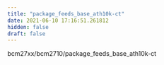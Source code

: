 ```yaml
---
title: "package_feeds_base_ath10k-ct"
date: 2021-06-10 17:16:51.261812
hidden: false
draft: false
---
```


bcm27xx/bcm2710/package_feeds_base_ath10k-ct

